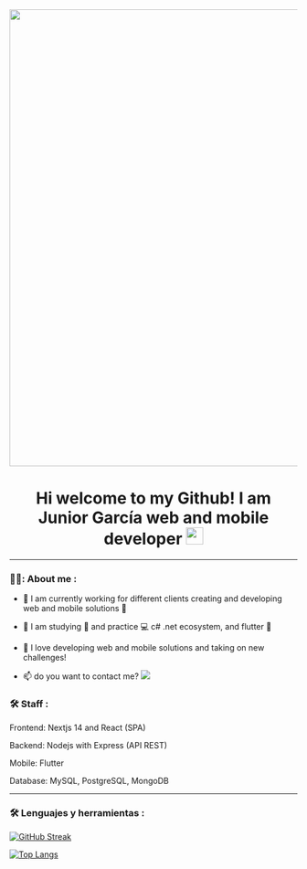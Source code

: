 <div id="header" align="center" &nbsp;>
  <img decoding="async" src="https://res.cloudinary.com/dgefj8bgv/image/upload/v1715367986/channels4_banner_y6ioan.jpg" width="800" margin="20"/>
</div>
<div id="badges" align="center">
<img decoding="async" src="https://visitor-badge-reloaded.herokuapp.com/badge?page_id=noelianav91.noelianav91&color=00cf00" alt=""/>

<h1>
  Hi welcome to my Github!
  I am Junior García web and mobile developer
  <img decoding="async" src="https://media.giphy.com/media/hvRJCLFzcasrR4ia7z/giphy.gif" width="30px"/>
</h1>

---
 <div id="header" align="left">

### 👨‍💻: About me :

* :telescope: I am currently working for different clients creating and developing web and mobile solutions :muscle:

* :seedling: I am studying :blue_book: and practice :computer: c# .net ecosystem, and flutter 📲

* :heartbeat: I love developing web and mobile solutions and taking on new challenges!

* :mailbox: do you want to contact me?   [![](https://img.shields.io/badge/LinkedIn-0077B5?style=for-the-badge&logo=linkedin&logoColor=white)](www.linkedin.com/in/junior-garcía)


### :hammer_and_wrench: Staff :

Frontend: Nextjs 14 and React (SPA)

Backend: Nodejs with Express (API REST)

Mobile: Flutter

Database: MySQL, PostgreSQL, MongoDB

---

### :hammer_and_wrench: Lenguajes y herramientas :

[![GitHub Streak](http://github-readme-streak-stats.herokuapp.com?user=Juniorwebprogrammer&theme=dark&background=000000)](https://git.io/streak-stats)

[![Top Langs](https://github-readme-stats.vercel.app/api/top-langs/?username=Juniorwebprogrammer&layout=compact&theme=vision-friendly-dark)](https://github.com/anuraghazra/github-readme-stats)
